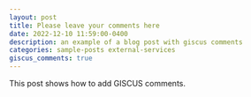 ```yaml
---
layout: post
title: Please leave your comments here
date: 2022-12-10 11:59:00-0400
description: an example of a blog post with giscus comments
categories: sample-posts external-services
giscus_comments: true
---
```

This post shows how to add GISCUS comments.
